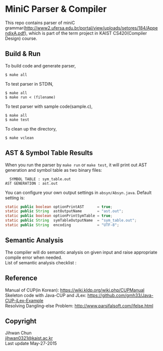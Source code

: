 MiniC Parser & Compiler
=====================

This repo contains parser of miniC grammar(http://www2.ufersa.edu.br/portal/view/uploads/setores/184/AppendixA.pdf), which is part of the term project in KAIST CS420(Compiler Design) course.

Build & Run
-------

To build code and generate parser,
```
$ make all
```

To test parser in STDIN,
```
$ make all
$ make run < (filename)
```

To test parser with sample code(sample.c),
```
$ make all
$ make test
```

To clean up the directory,
```
$ make vclean
```

AST & Symbol Table Results
-------
When you run the parser by `make run` or `make test`, it will print out AST generation and symbol table as two binary files:  
```
  SYMBOL TABLE : sym_table.out
AST GENERATION : ast.out
```
You can configure your own output settings in `absyn/Absyn.java`. Default setting is:
```java
static public boolean optionPrintAST      = true;
static public String  astOutputName       = "ast.out";
static public boolean optionPrintSymTable = true;
static public String  symTableOutputName  = "sym_table.out";
static public String  encoding            = "UTF-8";
```

Semantic Analysis
-------
The compiler will do semantic analysis on given input and raise appropriate compile error when needed.  
List of semantic analysis checklist :

Reference
-------
Manual of CUP(in Korean): https://wiki.kldp.org/wiki.php/CUPManual  
Skeleton code with Java-CUP and JLex: https://github.com/gmh33/Java-CUP-jLex-Example  
Resolving Dangling-else Problem: http://www.parsifalsoft.com/ifelse.html  

Copyright
-------
Jihwan Chun  
<jihwan0321@kaist.ac.kr>  
Last update May-27-2015
